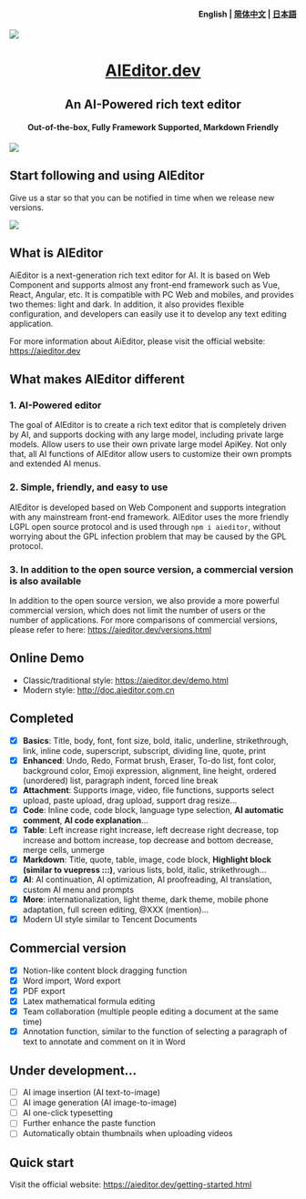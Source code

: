 <h4 align="right"><strong>English</strong> | <a href="./readme.zh.md">简体中文</a> | <a href="./readme.ja.md">日本語</a></h4>

![](./docs/assets/image/readme-banner.png)

<h1 align="center"><a href="https://aieditor.dev" target="_blank">AIEditor.dev</a></h1>
<h2 align="center">An AI-Powered rich text editor</h2>
<h4 align="center">Out-of-the-box, Fully Framework Supported, Markdown Friendly</h4>

![](./docs/assets/image/index-banner.png)

## Start following and using AIEditor

Give us a star so that you can be notified in time when we release new versions.

![](./docs/assets/image/star.gif)

## What is AIEditor

AiEditor is a next-generation rich text editor for AI. It is based on Web Component and supports almost any front-end framework such as Vue, React, Angular, etc. It is compatible with PC Web
and mobiles, and provides two themes: light and dark. In addition, it also provides flexible configuration, and developers can easily use it to develop any text editing application.

For more information about AiEditor, please visit the official website: https://aieditor.dev

## What makes AIEditor different

### 1. AI-Powered editor

The goal of AIEditor is to create a rich text editor that is completely driven by AI, and supports docking with any large model, including private large models. Allow users to use their own private large model ApiKey.
Not only that, all AI functions of AIEditor allow users to customize their own prompts and extended AI menus.

### 2. Simple, friendly, and easy to use

AIEditor is developed based on Web Component and supports integration with any mainstream front-end framework. AIEditor uses the more friendly LGPL open source protocol and is used through `npm i aieditor`,
without worrying about the GPL infection problem that may be caused by the GPL protocol.

### 3. In addition to the open source version, a commercial version is also available

In addition to the open source version, we also provide a more powerful commercial version, which does not limit the number of users or the number of applications. For more comparisons of commercial versions,
please refer to here: https://aieditor.dev/versions.html

## Online Demo

- Classic/traditional style: https://aieditor.dev/demo.html
- Modern style: http://doc.aieditor.com.cn

## Completed

- [x] **Basics**: Title, body, font, font size, bold, italic, underline, strikethrough, link, inline code, superscript, subscript, dividing line, quote, print
- [x] **Enhanced**: Undo, Redo, Format brush, Eraser, To-do list, font color, background color, Emoji expression, alignment, line height, ordered (unordered) list, paragraph indent, forced line break
- [x] **Attachment**: Supports image, video, file functions, supports select upload, paste upload, drag upload, support drag resize...
- [x] **Code**: Inline code, code block, language type selection, **AI automatic comment**, **AI code explanation**...
- [x] **Table**: Left increase right increase, left decrease right decrease, top increase and bottom increase, top decrease and bottom decrease, merge cells, unmerge
- [x] **Markdown**: Title, quote, table, image, code block, **Highlight block (similar to vuepress :::)**, various lists, bold, italic, strikethrough...
- [x] **AI**: AI continuation, AI optimization, AI proofreading, AI translation, custom AI menu and prompts
- [x] **More**: internationalization, light theme, dark theme, mobile phone adaptation, full screen editing, @XXX (mention)...
- [x] Modern UI style similar to Tencent Documents

## Commercial version

- [x] Notion-like content block dragging function
- [x] Word import, Word export
- [x] PDF export
- [x] Latex mathematical formula editing
- [x] Team collaboration (multiple people editing a document at the same time)
- [x] Annotation function, similar to the function of selecting a paragraph of text to annotate and comment on it in Word

## Under development...

- [ ] AI image insertion (AI text-to-image)
- [ ] AI image generation (AI image-to-image)
- [ ] AI one-click typesetting
- [ ] Further enhance the paste function
- [ ] Automatically obtain thumbnails when uploading videos

## Quick start

Visit the official website: https://aieditor.dev/getting-started.html
